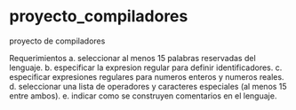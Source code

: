 proyecto_compiladores
=====================

proyecto de compiladores

Requerimientos
a. seleccionar al menos 15 palabras reservadas del lenguaje.
b. especificar la expresion regular para definir identificadores.
c. especificar expresiones regulares para numeros enteros y numeros reales.
d. seleccionar una lista de operadores y caracteres especiales (al menos 15 entre ambos).
e. indicar como se construyen comentarios en el lenguaje.

